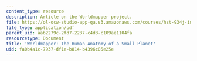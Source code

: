 ```yaml
---
content_type: resource
description: Article on the Worldmapper project.
file: https://ol-ocw-studio-app-qa.s3.amazonaws.com/courses/hst-934j-introduction-to-global-medicine-bioscience-technologies-disparities-strategies-spring-2010/fa0b4a1c7937df1eb814b4396c05e25e_MITHST_934JS10_ses1_wrldmp.pdf
file_type: application/pdf
parent_uid: aab2279c-2fd7-2237-c4d3-c109ae1104fa
resourcetype: Document
title: 'Worldmapper: The Human Anatomy of a Small Planet'
uid: fa0b4a1c-7937-df1e-b814-b4396c05e25e
---
```

